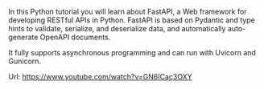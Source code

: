 In this Python tutorial you will learn 
about FastAPI, a Web framework for developing 
RESTful APIs in Python. FastAPI is based on 
Pydantic and type hints to validate, serialize, 
and deserialize data, and automatically 
auto-generate OpenAPI documents. 

It fully supports asynchronous programming and 
can run with Uvicorn and Gunicorn.

Url: https://www.youtube.com/watch?v=GN6ICac3OXY
